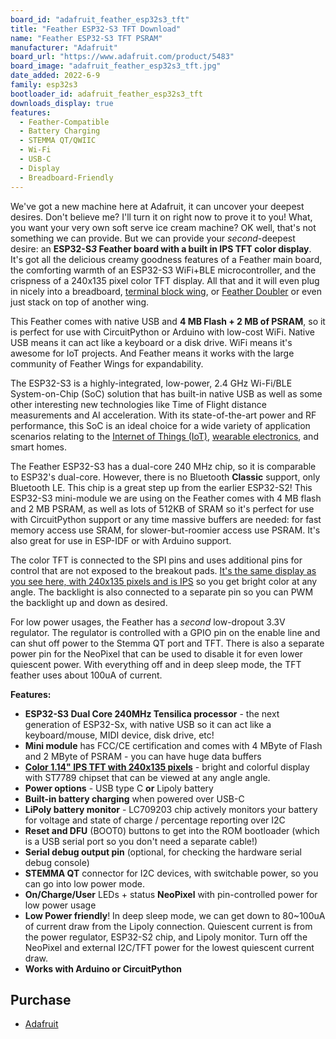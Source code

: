 ```yaml
---
board_id: "adafruit_feather_esp32s3_tft"
title: "Feather ESP32-S3 TFT Download"
name: "Feather ESP32-S3 TFT PSRAM"
manufacturer: "Adafruit"
board_url: "https://www.adafruit.com/product/5483"
board_image: "adafruit_feather_esp32s3_tft.jpg"
date_added: 2022-6-9
family: esp32s3
bootloader_id: adafruit_feather_esp32s3_tft
downloads_display: true
features:
  - Feather-Compatible
  - Battery Charging
  - STEMMA QT/QWIIC
  - Wi-Fi
  - USB-C
  - Display
  - Breadboard-Friendly
---
```


We've got a new machine here at Adafruit, it can uncover your deepest desires. Don't believe me? I'll turn it on right now to prove it to you! What, you want your very own soft serve ice cream machine? OK well, that's not something we can provide. But we can provide your *second*-deepest desire: an **ESP32-S*3* Feather board with a built in IPS TFT color display**. It's got all the delicious creamy goodness features of a Feather main board, the comforting warmth of an ESP32-S3 WiFi+BLE microcontroller, and the crispness of a 240x135 pixel color TFT display. All that and it will even plug in nicely into a breadboard, [terminal block wing](https://www.adafruit.com/product/2926), or [Feather Doubler](https://www.adafruit.com/product/2890) or even just stack on top of another wing.

This Feather comes with native USB and **4 MB Flash + 2 MB of PSRAM**, so it is perfect for use with CircuitPython or Arduino with low-cost WiFi. Native USB means it can act like a keyboard or a disk drive. WiFi means it's awesome for IoT projects. And Feather means it works with the large community of Feather Wings for expandability.

The ESP32-S3 is a highly-integrated, low-power, 2.4 GHz Wi-Fi/BLE System-on-Chip (SoC) solution that has built-in native USB as well as some other interesting new technologies like Time of Flight distance measurements and AI acceleration. With its state-of-the-art power and RF performance, this SoC is an ideal choice for a wide variety of application scenarios relating to the [Internet of Things (IoT)](https://www.adafruit.com/category/342), [wearable electronics](https://www.adafruit.com/category/65), and smart homes.

The Feather ESP32-S3 has a dual-core 240 MHz chip, so it is comparable to ESP32's dual-core. However, there is no Bluetooth **Classic** support, only Bluetooth LE. This chip is a great step up from the earlier ESP32-S2! This ESP32-S3 mini-module we are using on the Feather comes with 4 MB flash and 2 MB PSRAM, as well as lots of 512KB of SRAM so it's perfect for use with CircuitPython support or any time massive buffers are needed: for fast memory access use SRAM, for slower-but-roomier access use PSRAM. It's also great for use in ESP-IDF or with Arduino support.

The color TFT is connected to the SPI pins and uses additional pins for control that are not exposed to the breakout pads. [It's the same display as you see here, with 240x135 pixels and is IPS](https://www.adafruit.com/product/4383) so you get bright color at any angle. The backlight is also connected to a separate pin so you can PWM the backlight up and down as desired.

For low power usages, the Feather has a *second* low-dropout 3.3V regulator. The regulator is controlled with a GPIO pin on the enable line and can shut off power to the Stemma QT port and TFT. There is also a separate power pin for the NeoPixel that can be used to disable it for even lower quiescent power. With everything off and in deep sleep mode, the TFT feather uses about 100uA of current.

**Features:**

- **ESP32-S3 Dual Core 240MHz Tensilica processor** - the next generation of ESP32-Sx, with native USB so it can act like a keyboard/mouse, MIDI device, disk drive, etc!
- **Mini module** has FCC/CE certification and comes with 4 MByte of Flash and 2 MByte of PSRAM - you can have huge data buffers
- **[Color 1.14" IPS TFT with 240x135 pixels](https://www.adafruit.com/product/4383)** - bright and colorful display with ST7789 chipset that can be viewed at any angle angle.
- **Power options** - USB type C **or** Lipoly battery
- **Built-in battery charging** when powered over USB-C
- **LiPoly battery monitor** - LC709203 chip actively monitors your battery for voltage and state of charge / percentage reporting over I2C
- **Reset and DFU** (BOOT0) buttons to get into the ROM bootloader (which is a USB serial port so you don't need a separate cable!)
- **Serial debug output pin** (optional, for checking the hardware serial debug console)
- **STEMMA QT** connector for I2C devices, with switchable power, so you can go into low power mode.
- **On/Charge/User** LEDs + status **NeoPixel** with pin-controlled power for low power usage
- **Low Power friendly**! In deep sleep mode, we can get down to 80~100uA of current draw from the Lipoly connection. Quiescent current is from the power regulator, ESP32-S2 chip, and Lipoly monitor. Turn off the NeoPixel and external I2C/TFT power for the lowest quiescent current draw.
- **Works with Arduino or CircuitPython**

## Purchase

* [Adafruit](https://www.adafruit.com/product/5483)

